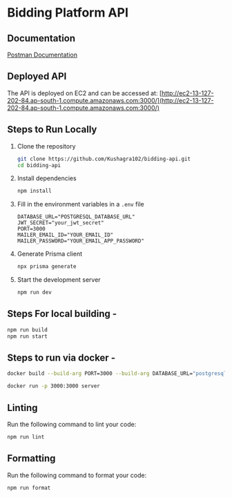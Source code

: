 # Bidding Platform API

## Documentation
[Postman Documentation](https://documenter.getpostman.com/view/28036992/2sA3QwapCo)

## Deployed API
The API is deployed on EC2 and can be accessed at: [http://ec2-13-127-202-84.ap-south-1.compute.amazonaws.com:3000/](http://ec2-13-127-202-84.ap-south-1.compute.amazonaws.com:3000/)

## Steps to Run Locally

1. Clone the repository
    ```bash
    git clone https://github.com/Kushagra102/bidding-api.git
    cd bidding-api
    ```

2. Install dependencies
    ```bash
    npm install
    ```

3. Fill in the environment variables in a `.env` file
    ```env
    DATABASE_URL="POSTGRESQL_DATABASE_URL"
    JWT_SECRET="your_jwt_secret"
    PORT=3000
    MAILER_EMAIL_ID="YOUR_EMAIL_ID"
    MAILER_PASSWORD="YOUR_EMAIL_APP_PASSWORD"
    ```

4. Generate Prisma client
    ```bash
    npx prisma generate
    ```

5. Start the development server
    ```bash
    npm run dev
    ```


## Steps For local building - 
```bash
npm run build
npm run start
````

## Steps to run via docker - 
```bash
docker build --build-arg PORT=3000 --build-arg DATABASE_URL="postgresql://postgres:password@localhost:5432/db?schema=public" --build-arg JWT_SECRET="your_jwt_secret" --build-arg MAILER_EMAIL_ID="YOUR_EMAIL_ID" --build-arg MAILER_PASSWORD="YOUR_EMAIL_APP_PASSWORD" -t server .
```
```bash
docker run -p 3000:3000 server
```

## Linting
Run the following command to lint your code:
```bash
npm run lint
```

## Formatting
Run the following command to format your code:
```bash
npm run format
```
